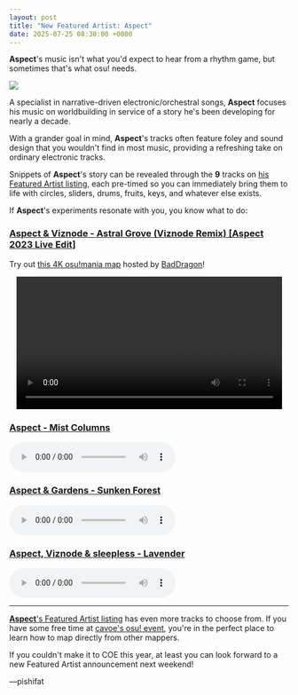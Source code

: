 ```yaml
---
layout: post
title: "New Featured Artist: Aspect"
date: 2025-07-25 08:30:00 +0000
---
```


**Aspect**'s music isn't what you'd expect to hear from a rhythm game, but sometimes that's what osu! needs.

![](https://assets.ppy.sh/artists/487/header.jpg)

A specialist in narrative-driven electronic/orchestral songs, **Aspect** focuses his music on worldbuilding in service of a story he's been developing for nearly a decade. 

With a grander goal in mind, **Aspect**'s tracks often feature foley and sound design that you wouldn't find in most music, providing a refreshing take on ordinary electronic tracks. 

Snippets of **Aspect**'s story can be revealed through the **9** tracks on [his Featured Artist listing](https://osu.ppy.sh/beatmaps/artists/487), each pre-timed so you can immediately bring them to life with circles, sliders, drums, fruits, keys, and whatever else exists.

If **Aspect**'s experiments resonate with you, you know what to do:

### [Aspect & Viznode - Astral Grove (Viznode Remix) [Aspect 2023 Live Edit]](https://assets.ppy.sh/artists/487/Songs/Aspect%20%26%20Viznode%20-%20Astral%20Grove%20(Viznode%20Remix)%20%5BAspect%202023%20Live%20Edit%5D.osz)

Try out [this 4K osu!mania map](https://osu.ppy.sh/beatmapsets/2304854) hosted by [BadDragon](https://osu.ppy.sh/users/6051688)!

<div align="center" class="osu-md__paragraph">
    <video width="95%" controls>
        <source src="https://assets.ppy.sh/artists/487/release_showcase.mp4" type="video/mp4" preload="none">
    </video>
</div>

### [Aspect - Mist Columns](https://assets.ppy.sh/artists/487/Songs/Aspect%20-%20Mist%20Columns.osz)

<audio controls>
    <source src="https://assets.ppy.sh/artists/487/Songs/Aspect%20-%20Mist%20Columns.mp3">
</audio>

### [Aspect & Gardens - Sunken Forest](https://assets.ppy.sh/artists/487/Songs/Aspect%20%26%20Gardens%20-%20Sunken%20Forest.osz)

<audio controls>
    <source src="https://assets.ppy.sh/artists/487/Songs/Aspect%20%26%20Gardens%20-%20Sunken%20Forest.mp3">
</audio>

### [Aspect, Viznode & sleepless - Lavender](https://assets.ppy.sh/artists/487/Songs/Aspect%2C%20Viznode%20%26%20sleepless%20-%20Lavender.osz)

<audio controls>
    <source src="https://assets.ppy.sh/artists/487/Songs/Aspect%2C%20Viznode%20%26%20sleepless%20-%20Lavender.mp3">
</audio>

---

[**Aspect**'s Featured Artist listing](https://osu.ppy.sh/beatmaps/artists/487) has even more tracks to choose from. If you have some free time at [cavoe's osu! event](/wiki/Community/cavoe's_osu!_event), you're in the perfect place to learn how to map directly from other mappers.

If you couldn't make it to COE this year, at least you can look forward to a new Featured Artist announcement next weekend!

—pishifat
